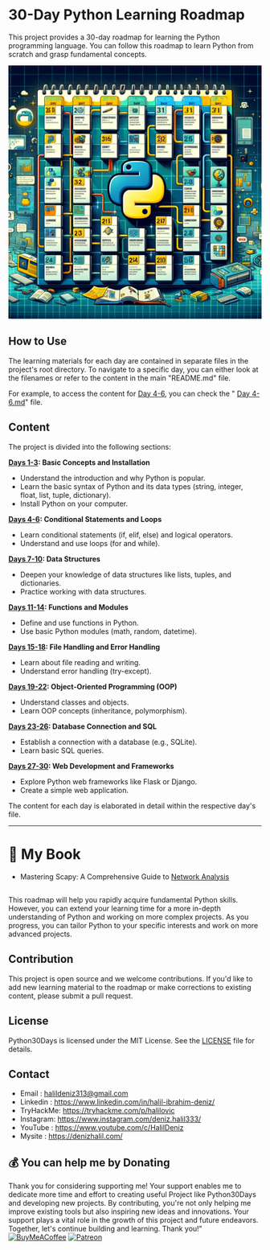 # 30-Day Python Learning Roadmap
This project provides a 30-day roadmap for learning the Python programming language. You can follow this roadmap to learn Python from scratch and grasp fundamental concepts.

<img src="pthon-in-30-days.png">

## How to Use

The learning materials for each day are contained in separate files in the project's root directory. To navigate to a specific day, you can either look at the filenames or refer to the content in the main "README.md" file.

For example, to access the content for [Day 4-6](Days-4-6.md), you can check the " [Day 4-6.md](Days-4-6.md)" file.

## Content
The project is divided into the following sections:

**[Days 1-3](Days-1-3.md): Basic Concepts and Installation**
- Understand the introduction and why Python is popular.
- Learn the basic syntax of Python and its data types (string, integer, float, list, tuple, dictionary).
- Install Python on your computer.

**[Days 4-6](Days-4-6.md): Conditional Statements and Loops**
- Learn conditional statements (if, elif, else) and logical operators.
- Understand and use loops (for and while).

**[Days 7-10](Days-7-10.md): Data Structures**
- Deepen your knowledge of data structures like lists, tuples, and dictionaries.
- Practice working with data structures.

**[Days 11-14](Days-11-14.md): Functions and Modules**
- Define and use functions in Python.
- Use basic Python modules (math, random, datetime).

**[Days 15-18](Days-15-18.md): File Handling and Error Handling**
- Learn about file reading and writing.
- Understand error handling (try-except).

**[Days 19-22](Days-19-22.md): Object-Oriented Programming (OOP)**
- Understand classes and objects.
- Learn OOP concepts (inheritance, polymorphism).

**[Days 23-26](Days-23-26.md): Database Connection and SQL**
- Establish a connection with a database (e.g., SQLite).
- Learn basic SQL queries.

**[Days 27-30](Days-27-30.md): Web Development and Frameworks**
- Explore Python web frameworks like Flask or Django.
- Create a simple web application.

The content for each day is elaborated in detail within the respective day's file.

---

# 📖 My Book
- Mastering Scapy: A Comprehensive Guide to [Network Analysis](https://denizhalil.com/2023/11/12/scapy-guide-to-network-analysis-book/)



##
This roadmap will help you rapidly acquire fundamental Python skills. However, you can extend your learning time for a more in-depth understanding of Python and working on more complex projects. As you progress, you can tailor Python to your specific interests and work on more advanced projects.


## Contribution

This project is open source and we welcome contributions. If you'd like to add new learning material to the roadmap or make corrections to existing content, please submit a pull request.


## License

Python30Days is licensed under the MIT License. See the [LICENSE](LICANCE) file for details.

## Contact

- Email    : halildeniz313@gmail.com
- Linkedin : https://www.linkedin.com/in/halil-ibrahim-deniz/
- TryHackMe: https://tryhackme.com/p/halilovic
- Instagram: https://www.instagram.com/deniz.halil333/
- YouTube  : https://www.youtube.com/c/HalilDeniz
- Mysite   : https://denizhalil.com/

## 💰 You can help me by Donating
Thank you for considering supporting me! Your support enables me to dedicate more time and effort to creating useful Project like Python30Days and developing new projects. By contributing, you're not only helping me improve existing tools but also inspiring new ideas and innovations. Your support plays a vital role in the growth of this project and future endeavors. Together, let's continue building and learning. Thank you!"<br>
[![BuyMeACoffee](https://img.shields.io/badge/Buy%20Me%20a%20Coffee-ffdd00?style=for-the-badge&logo=buy-me-a-coffee&logoColor=black)](https://buymeacoffee.com/halildeniz) 
[![Patreon](https://img.shields.io/badge/Patreon-F96854?style=for-the-badge&logo=patreon&logoColor=white)](https://patreon.com/denizhalil) 

  
